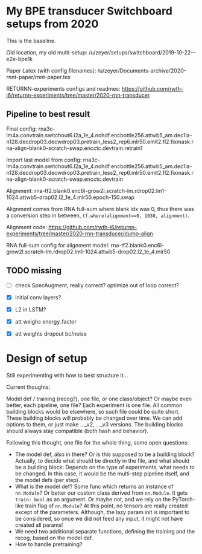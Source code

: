 

# My BPE transducer Switchboard setups from 2020

This is the baseline.

Old location, my old multi-setup: /u/zeyer/setups/switchboard/2019-10-22--e2e-bpe1k

Paper Latex (with config filenames): /u/zeyer/Documents-archive/2020-rnnt-paper/rnnt-paper.tex

RETURNN-experiments configs and readmes: https://github.com/rwth-i6/returnn-experiments/tree/master/2020-rnn-transducer

## Pipeline to best result

Final config: rna3c-lm4a.convtrain.switchout6.l2a_1e_4.nohdf.encbottle256.attwb5_am.dec1la-n128.decdrop03.decwdrop03.pretrain_less2_rep6.mlr50.emit2.fl2.fixmask.rna-align-blank0-scratch-swap.encctc.devtrain.retrain1

Import last model from config: rna3c-lm4a.convtrain.switchout6.l2a_1e_4.nohdf.encbottle256.attwb5_am.dec1la-n128.decdrop03.decwdrop03.pretrain_less2_rep6.mlr50.emit2.fl2.fixmask.rna-align-blank0-scratch-swap.encctc.devtrain

Alignment: rna-tf2.blank0.enc6l-grow2l.scratch-lm.rdrop02.lm1-1024.attwb5-drop02.l2_1e_4.mlr50.epoch-150.swap

Alignment comes from RNA full-sum where blank idx was 0, thus there was a conversion step in between, `tf.where(alignment==0, 1030, alignment)`.

Alignment code: https://github.com/rwth-i6/returnn-experiments/tree/master/2020-rnn-transducer/dump-align

RNA full-sum config for alignment model: rna-tf2.blank0.enc6l-grow2l.scratch-lm.rdrop02.lm1-1024.attwb5-drop02.l2_1e_4.mlr50

## TODO missing

- [ ] check SpecAugment, really correct? optimize out of loop correct?
- [x] initial conv layers?
- [x] L2 in LSTM?
- [x] att weighs energy_factor
- [x] att weights dropout bc/noise


# Design of setup

Still experimenting with how to best structure it...

Current thoughts:

Model def / training (recog?), one file, or one class/object?
Or maybe even better, each pipeline, one file? Each experiment is one file.
All common building blocks would be elsewhere, so such file could be quite short.
These building blocks will probably be changed over time.
We can add options to them, or just make ..._v2, ..._v3 versions.
The building blocks should always stay compatible (both hash and behavior).

Following this thought, one file for the whole thing, some open questions:

- The model def, also in there? Or is this supposed to be a building block?
Actually, to decide what should be directly in the file, and what should be a building block:
Depends on the type of experiments, what needs to be changed.
In this case, it would be the multi-step pipeline itself, and the model defs (per step). 
- What is the model def? Some func which returns an instance of `nn.Module`? Or better our custom class derived from `nn.Module`.
It gets `train: bool` as an argument. Or maybe not, and we rely on the PyTorch-like train flag of `nn.Module`?
At this point, no tensors are really created except of the parameters.
Although, the lazy param init is important to be considered, so once we did not feed any input, it might not have created all params!
- We need two additional separate functions, defining the training and the recog, based on the model def.
- How to handle pretraining?
